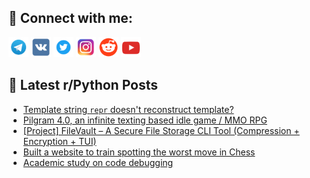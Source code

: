 ## 🔎 Connect with me:
[<img src="https://github.com/bullbesh/bullbesh/blob/main/images/Telegram.png" width="32" height="32" />](https://t.me/bullbesh)
[<img src="https://github.com/bullbesh/bullbesh/blob/main/images/VK.png" width="32" height="32" />](https://vk.com/bullbesh)
[<img src="https://github.com/bullbesh/bullbesh/blob/main/images/Twitter.png" width="32" height="32" />](https://twitter.com/bullbesh1)
[<img src="https://github.com/bullbesh/bullbesh/blob/main/images/Instagram.png" width="32" height="32" />](https://www.instagram.com/bullbesh)
[<img src="https://github.com/bullbesh/bullbesh/blob/main/images/Reddit.png" width="32" height="32" />](https://www.reddit.com/user/bullbesh)
[<img src="https://github.com/bullbesh/bullbesh/blob/main/images/YouTube.png" width="32" height="32" />](https://www.youtube.com/channel/UCtfjRs6uzgq5mfm8S06WTcg)

## 📕 Latest r/Python Posts
<!-- BLOG-POST-LIST:START -->
- [Template string `repr` doesn&#39;t reconstruct template?](https://www.reddit.com/r/Python/comments/1l8af2k/template_string_repr_doesnt_reconstruct_template/)
- [Pilgram 4.0, an infinite texting based idle game / MMO RPG](https://www.reddit.com/r/Python/comments/1l8a1c6/pilgram_40_an_infinite_texting_based_idle_game/)
- [[Project] FileVault – A Secure File Storage CLI Tool &lpar;Compression + Encryption + TUI&rpar;](https://www.reddit.com/r/Python/comments/1l872q5/project_filevault_a_secure_file_storage_cli_tool/)
- [Built a website to train spotting the worst move in Chess](https://www.reddit.com/r/Python/comments/1l84p2i/built_a_website_to_train_spotting_the_worst_move/)
- [Academic study on code debugging](https://www.reddit.com/r/Python/comments/1l81fjc/academic_study_on_code_debugging/)
<!-- BLOG-POST-LIST:END -->
